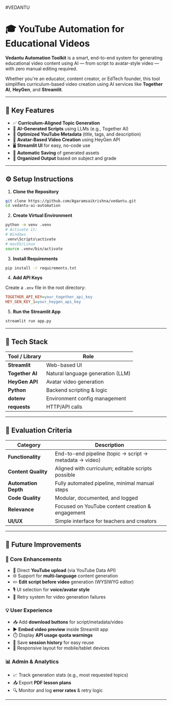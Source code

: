 #VEDANTU



# 🎓 YouTube Automation for Educational Videos

**Vedantu Automation Toolkit** is a smart, end-to-end system for generating educational video content using AI — from script to avatar-style video — with zero manual editing required.

Whether you're an educator, content creator, or EdTech founder, this tool simplifies curriculum-based video creation using AI services like **Together AI**, **HeyGen**, and **Streamlit**.

---

## 🚀 Key Features

- ✅ **Curriculum-Aligned Topic Generation**
- 🧠 **AI-Generated Scripts** using LLMs (e.g., Together AI)
- 🎯 **Optimized YouTube Metadata** (title, tags, and description)
- 🎥 **Avatar-Based Video Creation** using HeyGen API
- 🖥️ **Streamlit UI** for easy, no-code use
- 💾 **Automatic Saving** of generated assets
- 📁 **Organized Output** based on subject and grade

---

## ⚙️ Setup Instructions

1. **Clone the Repository**

```bash
git clone https://github.com/Agaramsaikrishna/vedantu.git
cd vedantu-ai-automation
```

2. **Create Virtual Environment**

```bash
python -m venv .venv
# Activate it:
# Windows
.venv\Scripts\activate
# macOS/Linux
source .venv/bin/activate
```

3. **Install Requirements**

```bash
pip install -r requirements.txt
```

4. **Add API Keys**

Create a `.env` file in the root directory:

```ini
TOGETHER_API_KEY=your_together_api_key
HEY_GEN_KEY_1=your_heygen_api_key
```

5. **Run the Streamlit App**

```bash
streamlit run app.py
```

---

## 🧠 Tech Stack

| Tool / Library   | Role                                |
|------------------|-------------------------------------|
| **Streamlit**    | Web-based UI                        |
| **Together AI**  | Natural language generation (LLM)   |
| **HeyGen API**   | Avatar video generation             |
| **Python**       | Backend scripting & logic           |
| **dotenv**       | Environment config management       |
| **requests**     | HTTP/API calls                      |

---

## 🧪 Evaluation Criteria

| Category         | Description                                                                 |
|------------------|-----------------------------------------------------------------------------|
| **Functionality**| End-to-end pipeline (topic → script → metadata → video)                     |
| **Content Quality**| Aligned with curriculum; editable scripts possible                         |
| **Automation Depth**| Fully automated pipeline, minimal manual steps                            |
| **Code Quality** | Modular, documented, and logged                                            |
| **Relevance**    | Focused on YouTube content creation & engagement                            |
| **UI/UX**        | Simple interface for teachers and creators                                  |

---

## 🔮 Future Improvements

### 🧱 Core Enhancements

- 🔗 Direct **YouTube upload** (via YouTube Data API)
- 🌐 Support for **multi-language** content generation
- ✏️ **Edit script before video** generation (WYSIWYG editor)
- 🎙️ UI selection for **voice/avatar style**
- 🔁 Retry system for video generation failures

### 💡 User Experience

- 📥 Add **download buttons** for script/metadata/video
- ▶️ **Embed video preview** inside Streamlit app
- ⏱️ Display **API usage quota warnings**
- 📂 Save **session history** for easy reuse
- 📱 Responsive layout for mobile/tablet devices

### 📊 Admin & Analytics

- 📈 Track generation stats (e.g., most requested topics)
- 📤 Export **PDF lesson plans**
- 🔍 Monitor and log **error rates** & retry logic

---
